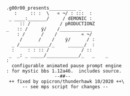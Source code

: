       .g00r00_presents__________ _
         :     :: :  \   « ¬/ : :::  :
       _ ____:_______/     / dEMONIC :
           :: /           / pRODUCTIONZ
      _   :: /     ý/    /____________
          : /      /    /         « ¬/
           /      /    /    ý/      / :
        _ /___________/_     ______/  :
        :     : : :: /            / ::
       _  _: _ _____/____________/_   _    _ 
      :                                      
        configurable animated pause prompt engine
      : for mystic bbs 1.12a46.  includes source.
                        --##--
       ++ fixed by opicron/thunderhawk 10/2020 ++\
            -- see mps script for changes --
